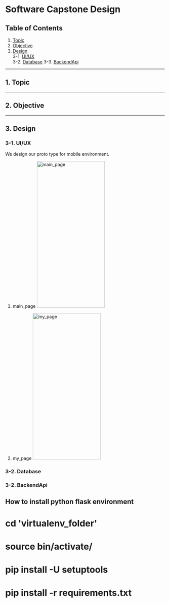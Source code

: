 # Software Capstone Design

## Table of Contents

1. [Topic](#1.-Topic)
2. [Objective](#2.-Objective)
3. [Design](#3.-Design)  
   3-1. [UI/UX](#3-1.-UI/UX)  
   3-2. [Database](#3-2.-Database)
   3-3. [BackendApi](#3-3.-BackendApi)

---

## 1. Topic

---

## 2. Objective

---

## 3. Design

### 3-1. UI/UX

We design our proto type for mobile environment.

1. main_page
   <img src="https://user-images.githubusercontent.com/31722325/140883780-be9652f6-ae59-4774-8393-ad8d043185fd.png" width="214px" height="463px" title="main_page" alt="main_page"></img><br/>

2. my_page
   <img src="https://user-images.githubusercontent.com/31722325/140883783-67443a30-c84d-43c4-9d32-0e7d8417daf0.png"  width="214px" height="463px" title="my_page" alt="my_page"></img><br/>

### 3-2. Database


### 3-2. BackendApi
## How to install python flask environment

# cd 'virtualenv_folder'
# source bin/activate/
# pip install -U setuptools
# pip install -r requirements.txt
